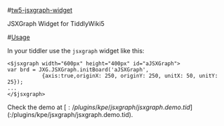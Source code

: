 #[tw5-jsxgraph-widget](https//kpe.github.io/tw5-jsxgraph-widget/)

JSXGraph Widget for TiddlyWiki5

#[Usage](https//kpe.github.io/tw5-jsxgraph-widget/)

In your tiddler use the ```jsxgraph``` widget like this:

```
<$jsxgraph width="600px" height="400px" id="aJSXGraph">
var brd = JXG.JSXGraph.initBoard('aJSXGraph',
           {axis:true,originX: 250, originY: 250, unitX: 50, unitY: 25});
...
</$jsxgraph>
```

Check the demo at [$:/plugins/kpe/jsxgraph/jsxgraph.demo.tid]($:/plugins/kpe/jsxgraph/jsxgraph.demo.tid).

